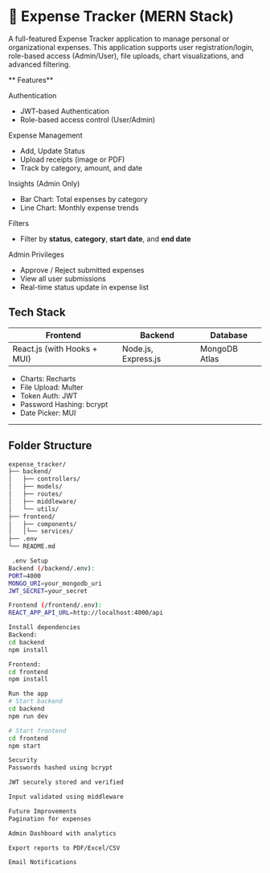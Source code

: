# 💸 Expense Tracker (MERN Stack)

A full-featured Expense Tracker application to manage personal or organizational expenses. This application supports user registration/login, role-based access (Admin/User), file uploads, chart visualizations, and advanced filtering.

** Features**

 Authentication
- JWT-based Authentication
- Role-based access control (User/Admin)

 Expense Management
- Add, Update Status
- Upload receipts (image or PDF)
- Track by category, amount, and date

 Insights (Admin Only)
- Bar Chart: Total expenses by category
- Line Chart: Monthly expense trends


 Filters
- Filter by **status**, **category**, **start date**, and **end date**

 Admin Privileges
- Approve / Reject submitted expenses
- View all user submissions
- Real-time status update in expense list



## Tech Stack

| Frontend  | Backend  | Database |
|-----------|----------|----------|
| React.js (with Hooks + MUI)| Node.js, Express.js | MongoDB Atlas |

- Charts: Recharts
- File Upload: Multer
- Token Auth: JWT
- Password Hashing: bcrypt
- Date Picker: MUI 

---

##  Folder Structure

```bash
expense_tracker/
├── backend/
│   ├── controllers/
│   ├── models/
│   ├── routes/
│   ├── middleware/
│   └── utils/
├── frontend/
│   ├── components/
│   │└── services/
├── .env
└── README.md

 .env Setup
Backend (/backend/.env):
PORT=4000
MONGO_URI=your_mongodb_uri
JWT_SECRET=your_secret

Frontend (/frontend/.env):
REACT_APP_API_URL=http://localhost:4000/api

Install dependencies
Backend:
cd backend
npm install

Frontend:
cd frontend
npm install

Run the app
# Start backend
cd backend
npm run dev

# Start frontend
cd frontend
npm start

Security
Passwords hashed using bcrypt

JWT securely stored and verified

Input validated using middleware

Future Improvements
Pagination for expenses

Admin Dashboard with analytics

Export reports to PDF/Excel/CSV

Email Notifications
